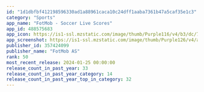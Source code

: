 ```yaml
---
id: "1d1dbfbf412198596330ad1a88961caca10c24dff1aaba7361b47a5caf35e1c3"
category: "Sports"
app_name: "FotMob - Soccer Live Scores"
app_id: 488575683
app_icon: https://is1-ssl.mzstatic.com/image/thumb/Purple116/v4/b3/dc/76/b3dc76ca-2fe3-fa8a-5931-d44a865296c8/AppIcon-0-0-1x_U007emarketing-0-10-0-85-220.png/1024x1024bb.png
app_screenshot: https://is1-ssl.mzstatic.com/image/thumb/Purple126/v4/a3/fc/91/a3fc9152-918d-948c-432e-5c4d875c4518/e676a640-a31b-4998-82dc-46d94772fe05_1.png/1242x2688bb.png
publisher_id: 357424099
publisher_name: "FotMob AS"
rank: 50
most_recent_release: 2024-01-25 00:00:00
release_count_in_past_year: 33
release_count_in_past_year_category: 14
release_count_in_past_year_top_in_category: 32
---
```

